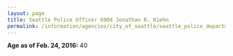 ```yaml
---
layout: page
title: Seattle Police Officer 6904 Jonathan R. Kiehn
permalink: /information/agencies/city_of_seattle/seattle_police_department/copbook/6904/
---
```


**Age as of Feb. 24, 2016:** 40
